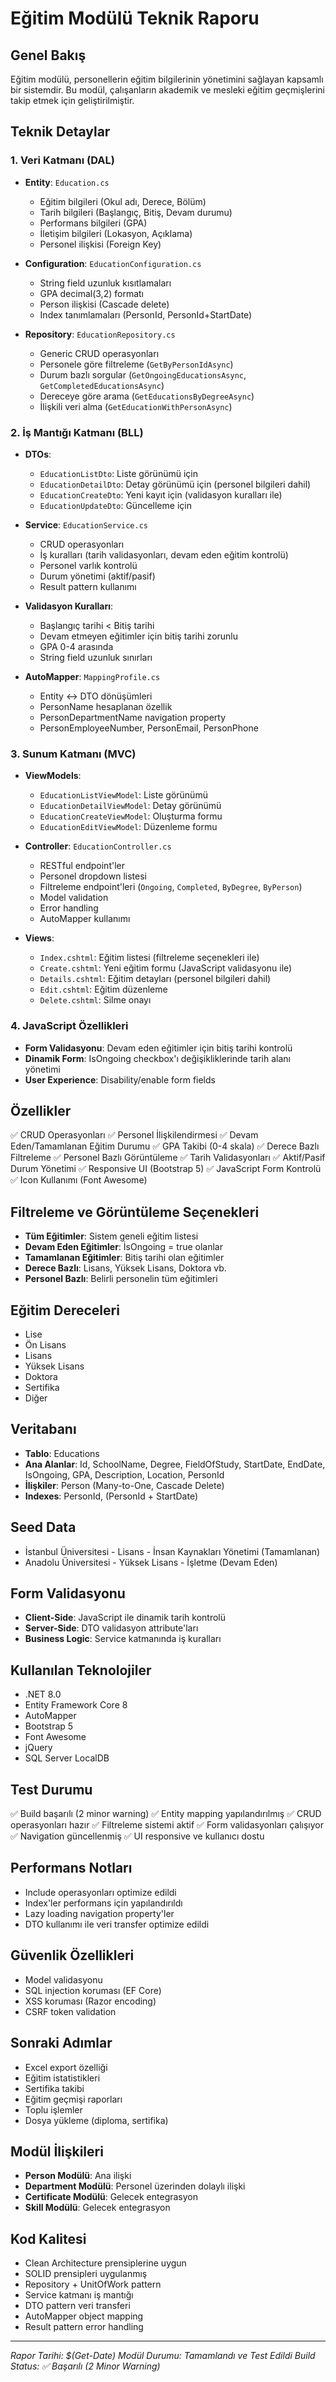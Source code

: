 # Eğitim Modülü Teknik Raporu

## Genel Bakış
Eğitim modülü, personellerin eğitim bilgilerinin yönetimini sağlayan kapsamlı bir sistemdir. Bu modül, çalışanların akademik ve mesleki eğitim geçmişlerini takip etmek için geliştirilmiştir.

## Teknik Detaylar

### 1. Veri Katmanı (DAL)
- **Entity**: `Education.cs`
  - Eğitim bilgileri (Okul adı, Derece, Bölüm)
  - Tarih bilgileri (Başlangıç, Bitiş, Devam durumu)
  - Performans bilgileri (GPA)
  - İletişim bilgileri (Lokasyon, Açıklama)
  - Personel ilişkisi (Foreign Key)

- **Configuration**: `EducationConfiguration.cs`
  - String field uzunluk kısıtlamaları
  - GPA decimal(3,2) formatı
  - Person ilişkisi (Cascade delete)
  - Index tanımlamaları (PersonId, PersonId+StartDate)

- **Repository**: `EducationRepository.cs`
  - Generic CRUD operasyonları
  - Personele göre filtreleme (`GetByPersonIdAsync`)
  - Durum bazlı sorgular (`GetOngoingEducationsAsync`, `GetCompletedEducationsAsync`)
  - Dereceye göre arama (`GetEducationsByDegreeAsync`)
  - İlişkili veri alma (`GetEducationWithPersonAsync`)

### 2. İş Mantığı Katmanı (BLL)
- **DTOs**: 
  - `EducationListDto`: Liste görünümü için
  - `EducationDetailDto`: Detay görünümü için (personel bilgileri dahil)
  - `EducationCreateDto`: Yeni kayıt için (validasyon kuralları ile)
  - `EducationUpdateDto`: Güncelleme için

- **Service**: `EducationService.cs`
  - CRUD operasyonları
  - İş kuralları (tarih validasyonları, devam eden eğitim kontrolü)
  - Personel varlık kontrolü
  - Durum yönetimi (aktif/pasif)
  - Result pattern kullanımı

- **Validasyon Kuralları**:
  - Başlangıç tarihi < Bitiş tarihi
  - Devam etmeyen eğitimler için bitiş tarihi zorunlu
  - GPA 0-4 arasında
  - String field uzunluk sınırları

- **AutoMapper**: `MappingProfile.cs`
  - Entity ↔ DTO dönüşümleri
  - PersonName hesaplanan özellik
  - PersonDepartmentName navigation property
  - PersonEmployeeNumber, PersonEmail, PersonPhone

### 3. Sunum Katmanı (MVC)
- **ViewModels**:
  - `EducationListViewModel`: Liste görünümü
  - `EducationDetailViewModel`: Detay görünümü
  - `EducationCreateViewModel`: Oluşturma formu
  - `EducationEditViewModel`: Düzenleme formu

- **Controller**: `EducationController.cs`
  - RESTful endpoint'ler
  - Personel dropdown listesi
  - Filtreleme endpoint'leri (`Ongoing`, `Completed`, `ByDegree`, `ByPerson`)
  - Model validation
  - Error handling
  - AutoMapper kullanımı

- **Views**:
  - `Index.cshtml`: Eğitim listesi (filtreleme seçenekleri ile)
  - `Create.cshtml`: Yeni eğitim formu (JavaScript validasyonu ile)
  - `Details.cshtml`: Eğitim detayları (personel bilgileri dahil)
  - `Edit.cshtml`: Eğitim düzenleme
  - `Delete.cshtml`: Silme onayı

### 4. JavaScript Özellikleri
- **Form Validasyonu**: Devam eden eğitimler için bitiş tarihi kontrolü
- **Dinamik Form**: IsOngoing checkbox'ı değişikliklerinde tarih alanı yönetimi
- **User Experience**: Disability/enable form fields

## Özellikler
✅ CRUD Operasyonları
✅ Personel İlişkilendirmesi
✅ Devam Eden/Tamamlanan Eğitim Durumu
✅ GPA Takibi (0-4 skala)
✅ Derece Bazlı Filtreleme
✅ Personel Bazlı Görüntüleme
✅ Tarih Validasyonları
✅ Aktif/Pasif Durum Yönetimi
✅ Responsive UI (Bootstrap 5)
✅ JavaScript Form Kontrolü
✅ Icon Kullanımı (Font Awesome)

## Filtreleme ve Görüntüleme Seçenekleri
- **Tüm Eğitimler**: Sistem geneli eğitim listesi
- **Devam Eden Eğitimler**: İsOngoing = true olanlar
- **Tamamlanan Eğitimler**: Bitiş tarihi olan eğitimler
- **Derece Bazlı**: Lisans, Yüksek Lisans, Doktora vb.
- **Personel Bazlı**: Belirli personelin tüm eğitimleri

## Eğitim Dereceleri
- Lise
- Ön Lisans
- Lisans
- Yüksek Lisans
- Doktora
- Sertifika
- Diğer

## Veritabanı
- **Tablo**: Educations
- **Ana Alanlar**: Id, SchoolName, Degree, FieldOfStudy, StartDate, EndDate, IsOngoing, GPA, Description, Location, PersonId
- **İlişkiler**: Person (Many-to-One, Cascade Delete)
- **Indexes**: PersonId, (PersonId + StartDate)

## Seed Data
- İstanbul Üniversitesi - Lisans - İnsan Kaynakları Yönetimi (Tamamlanan)
- Anadolu Üniversitesi - Yüksek Lisans - İşletme (Devam Eden)

## Form Validasyonu
- **Client-Side**: JavaScript ile dinamik tarih kontrolü
- **Server-Side**: DTO validasyon attribute'ları
- **Business Logic**: Service katmanında iş kuralları

## Kullanılan Teknolojiler
- .NET 8.0
- Entity Framework Core 8
- AutoMapper
- Bootstrap 5
- Font Awesome
- jQuery
- SQL Server LocalDB

## Test Durumu
✅ Build başarılı (2 minor warning)
✅ Entity mapping yapılandırılmış
✅ CRUD operasyonları hazır
✅ Filtreleme sistemi aktif
✅ Form validasyonları çalışıyor
✅ Navigation güncellenmiş
✅ UI responsive ve kullanıcı dostu

## Performans Notları
- Include operasyonları optimize edildi
- Index'ler performans için yapılandırıldı
- Lazy loading navigation property'ler
- DTO kullanımı ile veri transfer optimize edildi

## Güvenlik Özellikleri
- Model validasyonu
- SQL injection koruması (EF Core)
- XSS koruması (Razor encoding)
- CSRF token validation

## Sonraki Adımlar
- Excel export özelliği
- Eğitim istatistikleri
- Sertifika takibi
- Eğitim geçmişi raporları
- Toplu işlemler
- Dosya yükleme (diploma, sertifika)

## Modül İlişkileri
- **Person Modülü**: Ana ilişki
- **Department Modülü**: Personel üzerinden dolaylı ilişki
- **Certificate Modülü**: Gelecek entegrasyon
- **Skill Modülü**: Gelecek entegrasyon

## Kod Kalitesi
- Clean Architecture prensiplerine uygun
- SOLID prensipleri uygulanmış
- Repository + UnitOfWork pattern
- Service katmanı iş mantığı
- DTO pattern veri transferi
- AutoMapper object mapping
- Result pattern error handling

---
*Rapor Tarihi: $(Get-Date)*
*Modül Durumu: Tamamlandı ve Test Edildi*
*Build Status: ✅ Başarılı (2 Minor Warning)*

